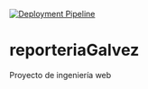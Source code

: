 [![Deployment Pipeline](https://github.com/MGA1398/reporteriaGalvez/actions/workflows/pipeline.yml/badge.svg)](https://github.com/MGA1398/reporteriaGalvez/actions/workflows/pipeline.yml)

# reporteriaGalvez

Proyecto de ingeniería web
